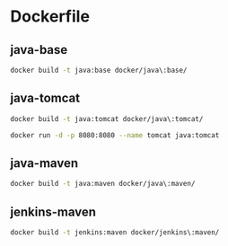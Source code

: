# Dockerfile

## java-base
```bash
docker build -t java:base docker/java\:base/
```

## java-tomcat
```bash
docker build -t java:tomcat docker/java\:tomcat/

docker run -d -p 8080:8080 --name tomcat java:tomcat
```

## java-maven
```bash
docker build -t java:maven docker/java\:maven/
```

## jenkins-maven
```bash
docker build -t jenkins:maven docker/jenkins\:maven/
```
